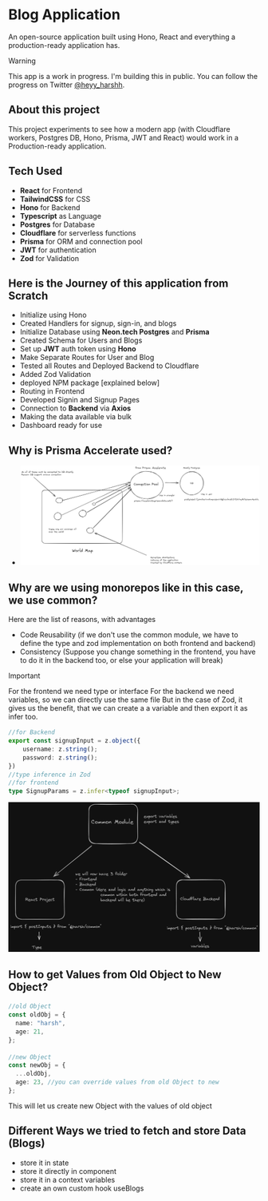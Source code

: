 # Blog Application

An open-source application built using Hono, React and everything a production-ready application has.

> [!WARNING]
> This app is a work in progress. I'm building this in public. You can follow the progress on Twitter [@heyy_harshh](https://twitter.com/heyy_harshh).

## About this project

This project experiments to see how a modern app (with Cloudflare workers, Postgres DB, Hono, Prisma, JWT and React) would work in a Production-ready application.

## Tech Used

- **React** for Frontend
- **TailwindCSS** for CSS
- **Hono** for Backend
- **Typescript** as Language
- **Postgres** for Database
- **Cloudflare** for serverless functions
- **Prisma** for ORM and connection pool
- **JWT** for authentication
- **Zod** for Validation

## Here is the Journey of this application from Scratch

- Initialize using Hono
- Created Handlers for signup, sign-in, and blogs
- Initialize Database using **Neon.tech Postgres** and **Prisma**
- Created Schema for Users and Blogs
- Set up **JWT** auth token using **Hono**
- Make Separate Routes for User and Blog
- Tested all Routes and Deployed Backend to Cloudflare
- Added Zod Validation
- deployed NPM package [explained below]
- Routing in Frontend
- Developed Signin and Signup Pages
- Connection to **Backend** via **Axios**
- Making the data available via bulk
- Dashboard ready for use

## Why is Prisma Accelerate used?

- ![Db](image.png)

## Why are we using monorepos like in this case, we use common?

Here are the list of reasons, with advantages

- Code Reusability (if we don't use the common module, we have to define the type and zod implementation on both frontend and backend)
- Consistency (Suppose you change something in the frontend, you have to do it in the backend too, or else your application will break)

> [!IMPORTANT]
> For the frontend we need type or interface
> For the backend we need variables, so we can directly use the same file
> But in the case of Zod, it gives us the benefit, that we can create a a variable and then export it as infer too.

```typescript
//for Backend
export const signupInput = z.object({
    username: z.string();
    password: z.string();
})
//type inference in Zod
//for frontend
type SignupParams = z.infer<typeof signupInput>;
```

![Zod](zod.png)

## How to get Values from Old Object to New Object?

```typescript
//old Object
const oldObj = {
  name: "harsh",
  age: 21,
};

//new Object
const newObj = {
  ...oldObj,
  age: 23, //you can override values from old Object to new
};
```

This will let us create new Object with the values of old object

## Different Ways we tried to fetch and store Data (Blogs)

- store it in state
- store it directly in component
- store it in a context variables
- create an own custom hook useBlogs
